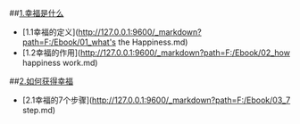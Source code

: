 ##[1.幸福是什么](http://127.0.0.1:9600/_markdown?path=F:/Ebook/README.md)
- [1.1幸福的定义](http://127.0.0.1:9600/_markdown?path=F:/Ebook/01_what's the Happiness.md)
- [1.2幸福的作用](http://127.0.0.1:9600/_markdown?path=F:/Ebook/02_how happiness work.md)

##[2.如何获得幸福](http://127.0.0.1:9600/_markdown?path=F:/Ebook/README.md)
- [2.1幸福的7个步骤](http://127.0.0.1:9600/_markdown?path=F:/Ebook/03_7 step.md)
